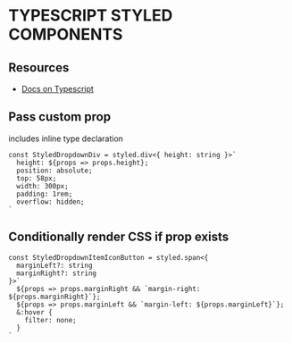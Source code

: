# TYPESCRIPT STYLED COMPONENTS

## Resources

- [Docs on Typescript](https://styled-components.com/docs/api#typescript)

## Pass custom prop

includes inline type declaration

```tsx
const StyledDropdownDiv = styled.div<{ height: string }>`
  height: ${props => props.height};
  position: absolute;
  top: 58px;
  width: 300px;
  padding: 1rem;
  overflow: hidden;
`
```

## Conditionally render CSS if prop exists

```tsx
const StyledDropdownItemIconButton = styled.span<{
  marginLeft?: string
  marginRight?: string
}>`
  ${props => props.marginRight && `margin-right: ${props.marginRight}`};
  ${props => props.marginLeft && `margin-left: ${props.marginLeft}`};
  &:hover {
    filter: none;
  }
`
```
